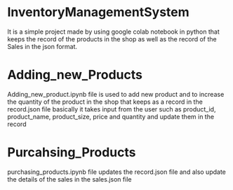 # InventoryManagementSystem
It is a simple project made by using google colab notebook in python that keeps the record of the products in the shop as well as the record of the Sales in the json format.


# Adding_new_Products
Adding_new_product.ipynb file is used to add new product and to increase the quantity of the product in the shop that keeps as a record in the record.json file
basically it takes input from the user such as product_id, product_name, product_size, price and quantity and update them in the record


# Purcahsing_Products
purchasing_products.ipynb file updates the record.json file and also update the details of the sales in the sales.json file 


